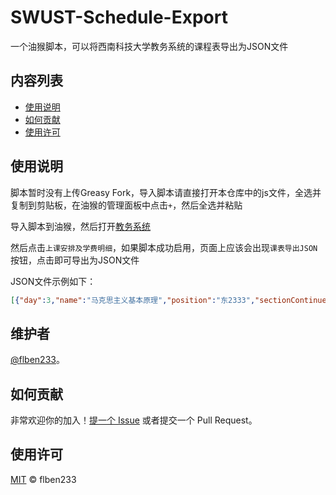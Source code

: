 # SWUST-Schedule-Export
一个油猴脚本，可以将西南科技大学教务系统的课程表导出为JSON文件

## 内容列表

- [使用说明](#使用说明)
- [如何贡献](#如何贡献)
- [使用许可](#使用许可)

## 使用说明
脚本暂时没有上传Greasy Fork，导入脚本请直接打开本仓库中的js文件，全选并复制到剪贴板，在油猴的管理面板中点击`+`，然后全选并粘贴

导入脚本到油猴，然后打开[教务系统](https://matrix.dean.swust.edu.cn/acadmicManager/index.cfm)

然后点击`上课安排及学费明细`，如果脚本成功启用，页面上应该会出现`课表导出JSON`按钮，点击即可导出为JSON文件

JSON文件示例如下：
```json
[{"day":3,"name":"马克思主义基本原理","position":"东2333","sectionContinue":2,"sectionStart":1,"teacher":"小明","week":[1,2,3,4,5,6,7,8,9,10,11,12,13]}]
```
## 维护者

[@flben233](https://github.com/flben233)。

## 如何贡献

非常欢迎你的加入！[提一个 Issue](https://github.com/flben233/SWUST-Schedule-Export/issues/new) 或者提交一个 Pull Request。

## 使用许可

[MIT](LICENSE) © flben233

